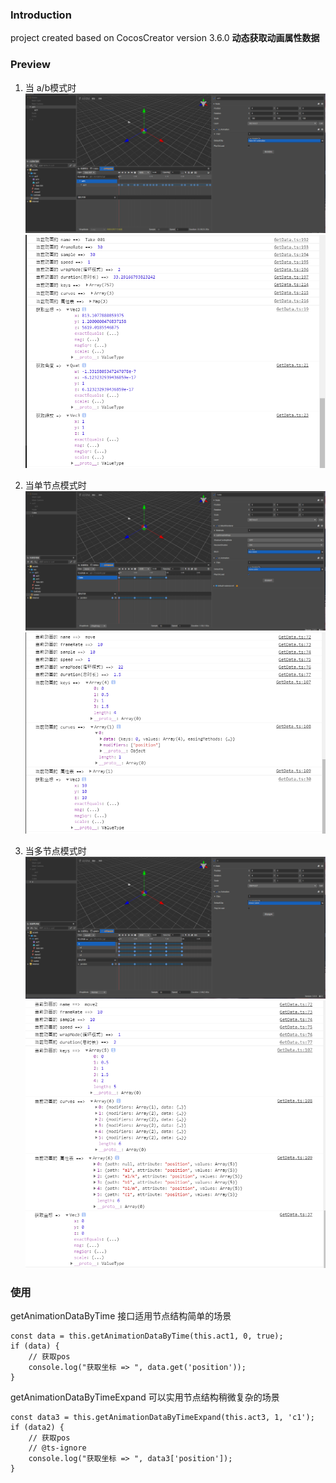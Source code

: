 ### Introduction

project created based on CocosCreator version 3.6.0 **动态获取动画属性数据** 

### Preview
1. 当 a/b模式时
![image](../../../image/202203/2022030531.png)
![image](../../../image/202203/2022030532.png)

2. 当单节点模式时
![image](../../../image/202203/2022030533.png)
![image](../../../image/202203/2022030534.png)

3. 当多节点模式时
![image](../../../image/202203/2022030535.png)
![image](../../../image/202203/2022030536.png)

### 使用

getAnimationDataByTime 接口适用节点结构简单的场景

```
const data = this.getAnimationDataByTime(this.act1, 0, true);
if (data) {
    // 获取pos
    console.log("获取坐标 => ", data.get('position'));
}
```

getAnimationDataByTimeExpand 可以实用节点结构稍微复杂的场景

```
const data3 = this.getAnimationDataByTimeExpand(this.act3, 1, 'c1');
if (data2) {
    // 获取pos
    // @ts-ignore
    console.log("获取坐标 => ", data3['position']);
}
```